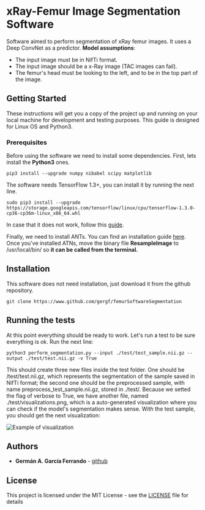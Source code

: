 # xRay-Femur Image Segmentation Software 

Software aimed to perform segmentation of xRay femur images. It uses a Deep ConvNet as a predictor.
**Model assumptions**: 
- The input image must be in NifTi format. 
- The input image should be a x-Ray image (TAC images can fail). 
- The femur's head must be looking to the left, and to be in the top part of the image. 

## Getting Started

These instructions will get you a copy of the project up and running on your local machine for development and testing purposes. This guide is designed for Linux OS and Python3.

### Prerequisites

Before using the software we need to install some dependencies. First, lets install the **Python3** ones. 

```
pip3 install --upgrade numpy nibabel scipy matplotlib 
```

The software needs TensorFlow 1.3+, you can install it by running the next line. 
```
sudo pip3 install --upgrade https://storage.googleapis.com/tensorflow/linux/cpu/tensorflow-1.3.0-cp36-cp36m-linux_x86_64.whl 
```
In case that it does not work, follow this [guide](https://www.tensorflow.org/install/).

Finally, we need to install ANTs. You can find an installation guide [here](http://stnava.github.io/ANTs/). Once you've installed ATNs, move the binary file **ResampleImage** to /usr/local/bin/ so **it can be called from the terminal.**  


## Installation

This software does not need installation, just download it from the github repository.
```
git clone https://www.github.com/gergf/femurSoftwareSegmentation
```


## Running the tests

At this point everything should be ready to work. Let's run a test to be sure everything is ok. Run the next line: 
```
python3 perform_segmentation.py --input ./test/test_sample.nii.gz --output ./test/test.nii.gz -v True
```
This should create three new files inside the test folder. One should be /test/test.nii.gz, which represents the segmentation of the sample saved in NifTi format; the second one should be the preprocessed sample, with name preprocess_test_sample.nii.gz, stored in ./test/. Because we setted the flag of verbose to True, we have another file, named ./test/visualizations.png, which is a auto-generated visualization where you can check if the model's segmentation makes sense. With the test sample, you should get the next visualization:

![Example of visualization](https://user-images.githubusercontent.com/14791980/30539572-6826580c-9c73-11e7-9a12-13041117e1f3.png)

## Authors

* **Germán A. García Ferrando** -  [github](https://github.com/gergf)


## License

This project is licensed under the MIT License - see the [LICENSE](LICENSE) file for details
 
